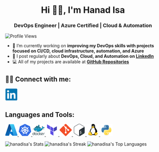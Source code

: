 <h1 align="center">Hi 👋🏾, I'm Hanad Isa</h1>
<h3 align="center">DevOps Engineer | Azure Certified | Cloud & Automation</h3>

![Profile Views](https://komarev.com/ghpvc/?username=hanad1sa&label=Profile%20views&color=blue&style=flat-square)  

- 🔭 I’m currently working on **improving my DevOps skills with projects focused on CI/CD, cloud infrastructure, automation, and Azure**    
- 📝 I post regularly about **DevOps, Cloud, and Automation on [LinkedIn](https://www.linkedin.com/in/hanad-isa-35747a245/)**  
- 💻 All of my projects are available at **[GitHub Repositories](https://github.com/hanadisa?tab=repositories)**  


## **🤝🏽 Connect with me:**  
<p align="left">
  <a href="https://www.linkedin.com/in/hanad1sa/" target="_blank">
    <img src="https://raw.githubusercontent.com/devicons/devicon/master/icons/linkedin/linkedin-original.svg" alt="LinkedIn" width="40" height="40"/>
  </a>
</p>


## **Languages and Tools:**  
<p align="left">
  <a href="https://azure.microsoft.com/" target="_blank" rel="noreferrer">
    <img src="https://raw.githubusercontent.com/devicons/devicon/master/icons/azure/azure-original.svg" alt="Azure" width="40" height="40"/>
  </a>
  <a href="https://kubernetes.io/" target="_blank" rel="noreferrer">
    <img src="https://raw.githubusercontent.com/devicons/devicon/master/icons/kubernetes/kubernetes-plain.svg" alt="Kubernetes" width="40" height="40"/>
  </a>
  <a href="https://www.docker.com/" target="_blank" rel="noreferrer">
    <img src="https://raw.githubusercontent.com/devicons/devicon/master/icons/docker/docker-original-wordmark.svg" alt="Docker" width="40" height="40"/>
  </a>
  <a href="https://www.terraform.io/" target="_blank" rel="noreferrer">
    <img src="https://raw.githubusercontent.com/devicons/devicon/master/icons/terraform/terraform-original.svg" alt="Terraform" width="40" height="40"/>
  </a>
  <a href="https://git-scm.com/" target="_blank" rel="noreferrer">
    <img src="https://raw.githubusercontent.com/devicons/devicon/master/icons/git/git-original.svg" alt="Git" width="40" height="40"/>
  </a>
  <a href="https://www.gnu.org/software/bash/" target="_blank" rel="noreferrer">
    <img src="https://raw.githubusercontent.com/devicons/devicon/master/icons/bash/bash-original.svg" alt="Bash" width="40" height="40"/>
  </a>
  <a href="https://www.linux.org/" target="_blank" rel="noreferrer">
    <img src="https://raw.githubusercontent.com/devicons/devicon/master/icons/linux/linux-original.svg" alt="Linux" width="40" height="40"/>
  </a>
  <a href="https://www.python.org/" target="_blank" rel="noreferrer">
    <img src="https://raw.githubusercontent.com/devicons/devicon/master/icons/python/python-original.svg" alt="Python" width="40" height="40"/>
  </a>
</p>


![hanadisa's Stats](https://github-readme-stats.vercel.app/api?username=hanadisa&theme=react&show_icons=true&hide_border=true&count_private=true)
![hanadisa's Streak](https://github-readme-streak-stats.herokuapp.com/?user=hanadisa&theme=react&hide_border=true)
![hanadisa's Top Languages](https://github-readme-stats.vercel.app/api/top-langs/?username=hanadisa&theme=react&show_icons=true&hide_border=true&layout=compact)
